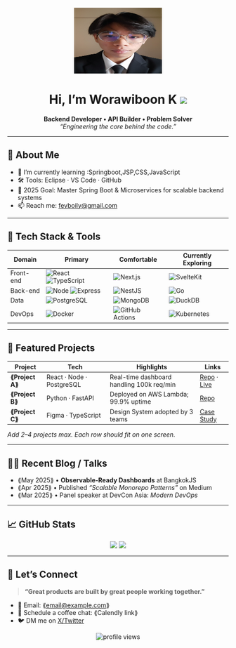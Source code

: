 <!-- Banner / Cover -->
<p align="center">
  <img src="2123.png" width="200" height="150" />
</p>

<h1 align="center">Hi, I’m Worawiboon K <img height="30" src="https://em-content.zobj.net/thumbs/120/apple/354/waving-hand_1f44b.png" /></h1>

<p align="center">
  <strong>Backend Developer • API Builder • Problem Solver</strong><br/>
  <em>“Engineering the core behind the code.”</em>
</p>

---

## 🚀 About Me
- 🌱  I’m currently learning :Springboot,JSP,CSS,JavaScript  
- 🛠  Tools: Eclipse · VS Code · GitHub  
- 🎯  2025 Goal: Master Spring Boot & Microservices for scalable backend systems  
- 📫  Reach me: fevboily@gmail.com

---

## 🧰 Tech Stack & Tools
<div align="center">

| Domain | Primary | Comfortable | Currently Exploring |
|--------|---------|-------------|---------------------|
| Front-end | ![React](https://img.shields.io/badge/React-20232A?logo=react&logoColor=61DAFB) ![TypeScript](https://img.shields.io/badge/TypeScript-007ACC?logo=typescript&logoColor=white) | ![Next.js](https://img.shields.io/badge/Next.js-000?logo=nextdotjs) | ![SvelteKit](https://img.shields.io/badge/SvelteKit-FF3E00?logo=svelte&logoColor=white) |
| Back-end | ![Node](https://img.shields.io/badge/Node.js-339933?logo=node.js&logoColor=white) ![Express](https://img.shields.io/badge/Express-000000?logo=express&logoColor=white) | ![NestJS](https://img.shields.io/badge/NestJS-E0234E?logo=nestjs&logoColor=white) | ![Go](https://img.shields.io/badge/Go-00ADD8?logo=go&logoColor=white) |
| Data | ![PostgreSQL](https://img.shields.io/badge/PostgreSQL-4169E1?logo=postgresql&logoColor=white) | ![MongoDB](https://img.shields.io/badge/MongoDB-47A248?logo=mongodb&logoColor=white) | ![DuckDB](https://img.shields.io/badge/DuckDB-FFC700?logoColor=000) |
| DevOps | ![Docker](https://img.shields.io/badge/Docker-2496ED?logo=docker&logoColor=white) | ![GitHub Actions](https://img.shields.io/badge/GitHub%20Actions-2088FF?logo=githubactions&logoColor=white) | ![Kubernetes](https://img.shields.io/badge/Kubernetes-326CE5?logo=kubernetes&logoColor=white) |

</div>

---

## 📌 Featured Projects
| Project | Tech | Highlights | Links |
|---------|------|-----------|-------|
| **⟪Project A⟫** | React · Node · PostgreSQL | Real-time dashboard handling 100k req/min | [Repo](⟪url⟫) · [Live](⟪url⟫) |
| **⟪Project B⟫** | Python · FastAPI | Deployed on AWS Lambda; 99.9% uptime | [Repo](⟪url⟫) |
| **⟪Project C⟫** | Figma · TypeScript | Design System adopted by 3 teams | [Case Study](⟪url⟫) |

_Add 2–4 projects max. Each row should fit on one screen._

---

## ✍🏻 Recent Blog / Talks
<!-- GH Action can automate this section; placeholder for manual list -->
- ⟪May 2025⟫ • **Observable-Ready Dashboards** at BangkokJS  
- ⟪Apr 2025⟫ • Published *“Scalable Monorepo Patterns”* on Medium  
- ⟪Mar 2025⟫ • Panel speaker at DevCon Asia: *Modern DevOps*

---

## 📈 GitHub Stats
<div align="center">
  <img height="170" src="https://github-readme-stats.vercel.app/api?username=⟪USERNAME⟫&show_icons=true&hide_border=true" />
  <img height="170" src="https://github-readme-stats.vercel.app/api/top-langs/?username=⟪USERNAME⟫&layout=compact&hide_border=true" />
</div>

---

## 🤝 Let’s Connect
> **“Great products are built by great people working together.”**

- 💌 Email: ⟪email@example.com⟫  
- 📝 Schedule a coffee chat: ⟪Calendly link⟫  
- 🐦 DM me on [X/Twitter](⟪url⟫)

<p align="center">
  <img src="https://komarev.com/ghpvc/?username=⟪USERNAME⟫&style=flat-square" alt="profile views"/>
</p>
